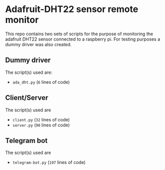 # Adafruit-DHT22 sensor remote monitor
This repo contains two sets of scripts for the purpose of monitoring the adafruit DHT22 sensor connected to a raspberry 
pi. For testing purposes a dummy driver was also created.

## Dummy driver
The script(s) used are:
 - `ada_dht.py` (`6` lines of code)

## Client/Server
The script(s) used are
 - `client.py` (`32` lines of code)
 - `server.py` (`90` lines of code)
 
## Telegram bot
The script(s) used are
 - `telegram-bot.py` (`197` lines of code)


